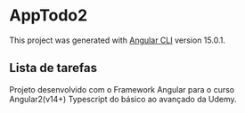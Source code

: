 # AppTodo2

This project was generated with [Angular CLI](https://github.com/angular/angular-cli) version 15.0.1.

## Lista de tarefas

Projeto desenvolvido com o Framework Angular para o curso Angular2(v14+) Typescript do básico ao avançado da Udemy.

